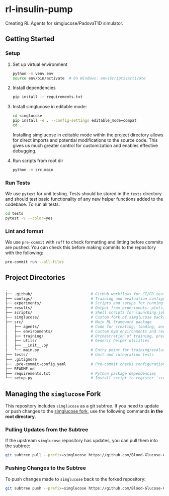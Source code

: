 # rl-insulin-pump

Creating RL Agents for simglucose/PadovaT1D simulator.

## Getting Started

### Setup

1. Set up virtual environment

	``` bash
	python -m venv env
	source env/bin/activate  # On Windows: env\Scripts\activate
	```

2. Install dependencies

	``` bash
	pip install -r requirements.txt
	```

3. Install simglucose in editable mode:

	``` bash
	cd simglucose
	pip install -e . --config-settings editable_mode=compat
	cd ..
	```

	Installing simglucose in editable mode within the project directory allows for direct imports and potential modifications to the source code. This gives us much greater control for customization and enables effective debugging.

4. Run scripts from root dir
	``` bash
	python -m src.main
	```

### Run Tests

We use `pytest` for unit testing. Tests should be stored in the `tests` directory and should test basic functionality of any new helper functions added to the codebase. To run all tests:

```bash
cd tests
pytest -v --color=yes
```

### Lint and format

We use `pre-commit` with `ruff` to check formatting and linting before commits are pushed. You can check this before making commits to the repository with the following:

```bash
pre-commit run --all-files
```

## Project Directories

```bash
.
├── .github/                          # GitHub workflows for CI/CD tests
├── configs/                          # Training and evaluation configuration YAMLs
├── experiments/                      # Scripts and setups for running controlled experiments
├── results/                          # Output from experiments: plots, logs, metrics, etc.
├── scripts/                          # Shell scripts for launching jobs (e.g. on WatGPU)
├── simglucose/                       # Custom fork of simglucose package
├── src/                              # Main RL framework package
│   ├── agents/                       # Code for creating, loading, and managing agents
│   ├── environments/				  # Custom Gym environments and reward functions
│   ├── training/                     # Orchestration of training, prediction, and evaluation
│   ├── utils/                        # Generic helper utilities
│   ├── __init__.py
│   └── main.py                       # Entry point for training/evaluation
├── tests/                            # Unit and integration tests
├── .gitignore
├── .pre-commit-config.yaml           # Pre-commit checks configuration
├── README.md
├── requirements.txt                  # Python package dependencies
└── setup.py                          # Install script to register `src` as a module
```

## Managing the `simglucose` Fork

This repository includes `simglucose` as a git subtree. If you need to update or push changes to the [simglucose fork](https://github.com/Blood-Glucose-Control/simglucose.git), use the following commands **in the root directory**.

### Pulling Updates from the Subtree
If the upstream `simglucose` repository has updates, you can pull them into the subtree:
```bash
git subtree pull --prefix=simglucose https://github.com/Blood-Glucose-Control/simglucose.git master --squash
```

### Pushing Changes to the Subtree

To push changes made to `simglucose` back to the forked repository:

```bash
git subtree push --prefix=simglucose https://github.com/Blood-Glucose-Control/simglucose.git master
```
